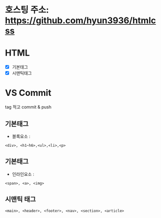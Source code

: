 # 호스팅 주소: https://github.com/hyun3936/htmlcss

# HTML
- [x] 기본태그
- [x] 시맨틱태그
# VS Commit
tag 적고 commit & push
## 기본태그
+ 블록요소 : <div>
```
<div>, <h1~h6>,<ul>,<li>,<p>
```
## 기본태그
+ 인라인요소 : 
```
<span>, <a>, <img>
```
## 시맨틱 태그
```
<main>, <header>, <footer>, <nav>, <section>, <article>
```
